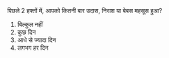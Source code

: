 पिछले 2 हफ्तों में, आपको कितनी बार उदास, निराश या बेबस महसूस हुआ?
1. बिल्कुल नहीं
2. कुछ दिन
3. आधे से ज्यादा दिन
4. लगभग हर दिन

